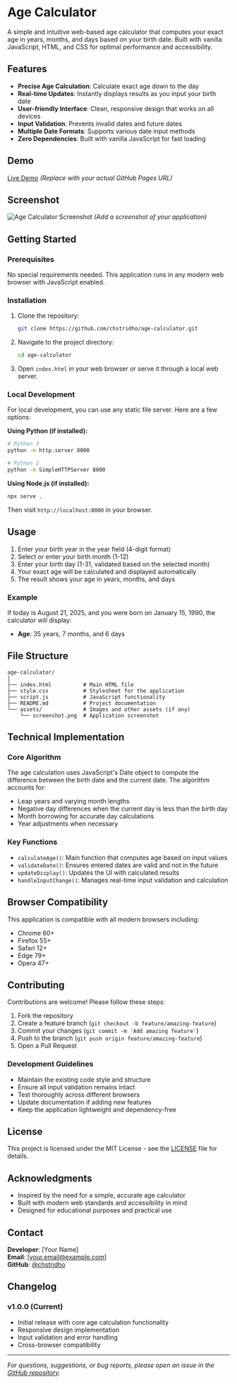 # Age Calculator

A simple and intuitive web-based age calculator that computes your exact age in years, months, and days based on your birth date. Built with vanilla JavaScript, HTML, and CSS for optimal performance and accessibility.

## Features

- **Precise Age Calculation**: Calculate exact age down to the day
- **Real-time Updates**: Instantly displays results as you input your birth date
- **User-friendly Interface**: Clean, responsive design that works on all devices
- **Input Validation**: Prevents invalid dates and future dates
- **Multiple Date Formats**: Supports various date input methods
- **Zero Dependencies**: Built with vanilla JavaScript for fast loading

## Demo

[Live Demo](https://chstridho.github.io/age-calculator) *(Replace with your actual GitHub Pages URL)*

## Screenshot

![Age Calculator Screenshot](screenshot.png) *(Add a screenshot of your application)*

## Getting Started

### Prerequisites

No special requirements needed. This application runs in any modern web browser with JavaScript enabled.

### Installation

1. Clone the repository:
   ```bash
   git clone https://github.com/chstridho/age-calculator.git
   ```

2. Navigate to the project directory:
   ```bash
   cd age-calculator
   ```

3. Open `index.html` in your web browser or serve it through a local web server.

### Local Development

For local development, you can use any static file server. Here are a few options:

**Using Python (if installed):**
```bash
# Python 3
python -m http.server 8000

# Python 2
python -m SimpleHTTPServer 8000
```

**Using Node.js (if installed):**
```bash
npx serve .
```

Then visit `http://localhost:8000` in your browser.

## Usage

1. Enter your birth year in the year field (4-digit format)
2. Select or enter your birth month (1-12)
3. Enter your birth day (1-31, validated based on the selected month)
4. Your exact age will be calculated and displayed automatically
5. The result shows your age in years, months, and days

### Example

If today is August 21, 2025, and you were born on January 15, 1990, the calculator will display:
- **Age**: 35 years, 7 months, and 6 days

## File Structure

```
age-calculator/
│
├── index.html          # Main HTML file
├── style.css           # Stylesheet for the application
├── script.js           # JavaScript functionality
├── README.md           # Project documentation
└── assets/             # Images and other assets (if any)
    └── screenshot.png  # Application screenshot
```

## Technical Implementation

### Core Algorithm

The age calculation uses JavaScript's Date object to compute the difference between the birth date and the current date. The algorithm accounts for:

- Leap years and varying month lengths
- Negative day differences when the current day is less than the birth day
- Month borrowing for accurate day calculations
- Year adjustments when necessary

### Key Functions

- `calculateAge()`: Main function that computes age based on input values
- `validateDate()`: Ensures entered dates are valid and not in the future
- `updateDisplay()`: Updates the UI with calculated results
- `handleInputChange()`: Manages real-time input validation and calculation

## Browser Compatibility

This application is compatible with all modern browsers including:
- Chrome 60+
- Firefox 55+
- Safari 12+
- Edge 79+
- Opera 47+

## Contributing

Contributions are welcome! Please follow these steps:

1. Fork the repository
2. Create a feature branch (`git checkout -b feature/amazing-feature`)
3. Commit your changes (`git commit -m 'Add amazing feature'`)
4. Push to the branch (`git push origin feature/amazing-feature`)
5. Open a Pull Request

### Development Guidelines

- Maintain the existing code style and structure
- Ensure all input validation remains intact
- Test thoroughly across different browsers
- Update documentation if adding new features
- Keep the application lightweight and dependency-free

## License

This project is licensed under the MIT License - see the [LICENSE](LICENSE) file for details.

## Acknowledgments

- Inspired by the need for a simple, accurate age calculator
- Built with modern web standards and accessibility in mind
- Designed for educational purposes and practical use

## Contact

**Developer**: [Your Name]  
**Email**: [your.email@example.com]  
**GitHub**: [@chstridho](https://github.com/chstridho)

## Changelog

### v1.0.0 (Current)
- Initial release with core age calculation functionality
- Responsive design implementation
- Input validation and error handling
- Cross-browser compatibility

---

*For questions, suggestions, or bug reports, please open an issue in the [GitHub repository](https://github.com/chstridho/age-calculator/issues).*
